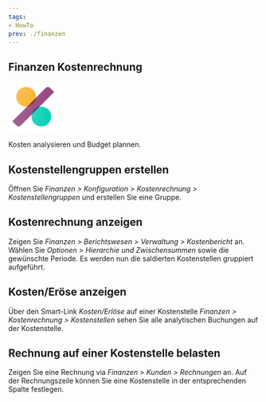 ```yaml
---
tags:
- HowTo
prev: ./finanzen
---
```

## Finanzen Kostenrechnung
![icons_odoo_account_accountant](assets/icons_odoo_account_accountant.png)

Kosten analysieren und Budget plannen.  

## Kostenstellengruppen erstellen

Öffnen Sie *Finanzen > Konfiguration > Kostenrechnung > Kostenstellengruppen* und erstellen Sie eine Gruppe.

## Kostenrechnung anzeigen

Zeigen Sie *Finanzen > Berichtswesen > Verwaltung > Kostenbericht* an. Wählen Sie *Optionen > Hierarchie und Zwischensummen*  sowie die gewünschte Periode. Es werden nun die saldierten Kostenstellen gruppiert aufgeführt.

## Kosten/Eröse anzeigen

Über den Smart-Link *Kosten/Erlöse* auf einer Kostenstelle *Finanzen > Kostenrechnung > Kostenstellen* sehen Sie alle analytischen Buchungen auf der Kostenstelle.

## Rechnung auf einer Kostenstelle belasten

Zeigen Sie eine Rechnung via *Finanzen > Kunden > Rechnungen* an. Auf der Rechnungszeile können Sie eine Kostenstelle in der entsprechenden Spalte festlegen.